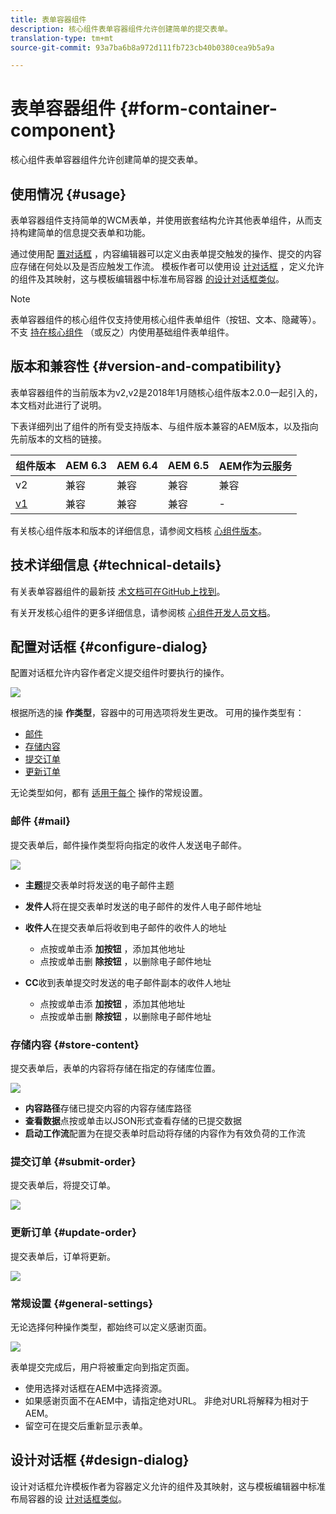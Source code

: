 ```yaml
---
title: 表单容器组件
description: 核心组件表单容器组件允许创建简单的提交表单。
translation-type: tm+mt
source-git-commit: 93a7ba6b8a972d111fb723cb40b0380cea9b5a9a

---
```



# 表单容器组件 {#form-container-component}

核心组件表单容器组件允许创建简单的提交表单。

## 使用情况 {#usage}

表单容器组件支持简单的WCM表单，并使用嵌套结构允许其他表单组件，从而支持构建简单的信息提交表单和功能。

通过使用配 [置对话框](#configure-dialog) ，内容编辑器可以定义由表单提交触发的操作、提交的内容应存储在何处以及是否应触发工作流。 模板作者可以使用设 [计对话框](#design-dialog) ，定义允许的组件及其映射，这与模板编辑器中标准布局容器 [的设计对话框类似](https://docs.adobe.com/content/help/en/experience-manager-cloud-service/sites/authoring/features/templates.html)。

>[!NOTE]
>
>表单容器组件的核心组件仅支持使用核心组件表单组件（按钮、文本、隐藏等）。 不支 [持在核心组件](https://docs.adobe.com/content/help/en/experience-manager-65/authoring/siteandpage/default-components-foundation.html) （或反之）内使用基础组件表单组件。

## 版本和兼容性 {#version-and-compatibility}

表单容器组件的当前版本为v2,v2是2018年1月随核心组件版本2.0.0一起引入的，本文档对此进行了说明。

下表详细列出了组件的所有受支持版本、与组件版本兼容的AEM版本，以及指向先前版本的文档的链接。

| 组件版本 | AEM 6.3 | AEM 6.4 | AEM 6.5 | AEM作为云服务 |
|--- |--- |--- |--- |---|
| v2 | 兼容 | 兼容 | 兼容 | 兼容 |
| [v1](/help/components/v1/form-container-v1.md) | 兼容 | 兼容 | 兼容 | - |

有关核心组件版本和版本的详细信息，请参阅文档核 [心组件版本](/help/versions.md)。

## 技术详细信息 {#technical-details}

有关表单容器组件的最新技 [术文档可在GitHub上找到](https://adobe.com/go/aem_cmp_tech_form_container_v2)。

有关开发核心组件的更多详细信息，请参阅核 [心组件开发人员文档](/help/developing/overview.md)。

## 配置对话框 {#configure-dialog}

配置对话框允许内容作者定义提交组件时要执行的操作。

![](/help/assets/screen_shot_2018-01-12at122046.png)

根据所选的操 **作类型**，容器中的可用选项将发生更改。 可用的操作类型有：

* [邮件](#mail)
* [存储内容](#store-content)
* [提交订单](#submit-order)
* [更新订单](#update-order)

无论类型如何，都有 [适用于每个](#general-settings) 操作的常规设置。

### 邮件 {#mail}

提交表单后，邮件操作类型将向指定的收件人发送电子邮件。

![](/help/assets/screen_shot_2018-01-12at122554.png)

* **主题**&#x200B;提交表单时将发送的电子邮件主题
* **发件人**&#x200B;将在提交表单时发送的电子邮件的发件人电子邮件地址
* **收件人**&#x200B;在提交表单后将收到电子邮件的收件人的地址

   * 点按或单击添 **加按钮** ，添加其他地址
   * 点按或单击删 **除按钮** ，以删除电子邮件地址
* **CC**&#x200B;收到表单提交时发送的电子邮件副本的收件人地址
   * 点按或单击添 **加按钮** ，添加其他地址
   * 点按或单击删 **除按钮** ，以删除电子邮件地址

### 存储内容 {#store-content}

提交表单后，表单的内容将存储在指定的存储库位置。

![](/help/assets/screen_shot_2018-01-12at122538.png)

* **内容路径**&#x200B;存储已提交内容的内容存储库路径
* **查看数据**&#x200B;点按或单击以JSON形式查看存储的已提交数据
* **启动工作流**&#x200B;配置为在提交表单时启动将存储的内容作为有效负荷的工作流

### 提交订单 {#submit-order}

提交表单后，将提交订单。

![](/help/assets/chlimage_1-3.png)

### 更新订单 {#update-order}

提交表单后，订单将更新。

![](/help/assets/chlimage_1-4.png)

### 常规设置 {#general-settings}

无论选择何种操作类型，都始终可以定义感谢页面。

![](/help/assets/chlimage_1-5.png)

表单提交完成后，用户将被重定向到指定页面。

* 使用选择对话框在AEM中选择资源。
* 如果感谢页面不在AEM中，请指定绝对URL。 非绝对URL将解释为相对于AEM。
* 留空可在提交后重新显示表单。

## 设计对话框 {#design-dialog}

设计对话框允许模板作者为容器定义允许的组件及其映射，这与模板编辑器中标准布局容器的设 [计对话框类似](https://docs.adobe.com/content/help/en/experience-manager-cloud-service/sites/authoring/features/templates.html)。
